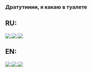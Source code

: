 ### Дратутииии, я какаю в туалете
## RU:
<a href="https://github.com/xaliks">
  <img align="center" src="https://github-readme-stats.vercel.app/api?username=Xaliks&show_icons=true&theme=tokyonight&locale=ru" />
</a>
<a href="https://github.com/xaliks">
  <img align="center" src="https://github-readme-stats.anuraghazra1.vercel.app/api/top-langs/?username=xaliks&layout=compact&theme=tokyonight&locale=ru" />
</a>
<a href="https://wakatime.com/@Xaliks">
  <img align="center" src="https://github-readme-stats.vercel.app/api/wakatime?username=Xaliks&show_icons=true&theme=tokyonight&locale=ru">
</a> 

## EN:

<a href="https://github.com/xaliks">
  <img align="center" src="https://github-readme-stats.vercel.app/api?username=Xaliks&show_icons=true&theme=tokyonight" />
</a>
<a href="https://github.com/xaliks">
  <img align="center" src="https://github-readme-stats.anuraghazra1.vercel.app/api/top-langs/?username=xaliks&layout=compact&theme=tokyonight" />
</a>
<a href="https://wakatime.com/@Xaliks">
  <img align="center" src="https://github-readme-stats.vercel.app/api/wakatime?username=Xaliks&show_icons=true&theme=tokyonight">
</a> 
